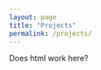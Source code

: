 ```yaml
---
layout: page
title: "Projects"
permalink: /projects/
---
```


<head>
</head>

<body>
Does html work here?
</body>
